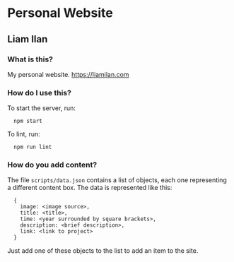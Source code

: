 # Personal Website
## Liam Ilan

### What is this?
My personal website. https://liamilan.com

### How do I use this?
To start the server, run:
```
  npm start
```

To lint, run:
```
  npm run lint
```

### How do you add content?
The file `scripts/data.json` contains a list of objects, each one representing a different content box. The data is represented like this:

```
  {
    image: <image source>,
    title: <title>,
    time: <year surrounded by square brackets>,
    description: <brief description>,
    link: <link to project>
  }
```

Just add one of these objects to the list to add an item to the site.